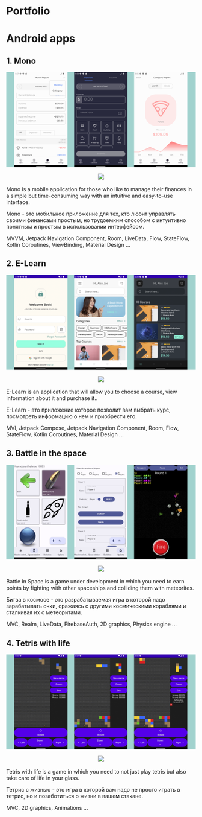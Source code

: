 # Portfolio

# Android apps

## 1. Mono

<p align="center">
 <img src="https://github.com/Fiz2004/Portfolio/blob/main/View/Mono.png" width="100%" height="48%" />
</p>
 
 <p align="center">
 <a href="https://github.com/Fiz2004/Mono">
   <img  src="https://img.shields.io/badge/GitHub-35006a?style=for-the-badge&logo=github&logoColor=white">
 </a>
</p>

Mono is a mobile application for those who like to manage their finances in a simple but time-consuming way with an intuitive and easy-to-use interface.

Mono - это мобильное приложение для тех, кто любит управлять своими финансами простым, но трудоемким способом с интуитивно понятным и простым в использовании интерфейсом.

MVVM, Jetpack Navigation Component, Room, LiveData, Flow, StateFlow, Kotlin Coroutines, ViewBinding, Material Design ...

## 2. E-Learn

<p align="center">
 <img src="https://github.com/Fiz2004/Portfolio/blob/main/View/E-Learn.png" width="100%" height="48%" />
</p>
 
 <p align="center">
 <a href="https://github.com/Fiz2004/E-Learn">
   <img  src="https://img.shields.io/badge/GitHub-35006a?style=for-the-badge&logo=github&logoColor=white">
 </a>
</p>

E-Learn is an application that will allow you to choose a course, view information about it and purchase it..

E-Learn - это приложение которое позволит вам выбрать курс, посмотреть информацию о нем и приобрести его.

MVI, Jetpack Compose, Jetpack Navigation Component, Room, Flow, StateFlow, Kotlin Coroutines, Material Design ...


## 3. Battle in the space

<p align="center">
 <img src="https://github.com/Fiz2004/Portfolio/blob/main/View/Battle_in_the_space.jpg" width="100%" height="48%" />
</p>
 
 <p align="center">
 <a href="https://github.com/Fiz2004/Battle_in_the_space">
   <img  src="https://img.shields.io/badge/GitHub-35006a?style=for-the-badge&logo=github&logoColor=white">
 </a>
</p>

Battle in Space is a game under development in which you need to earn points by fighting with other spaceships and colliding them with meteorites.

Битва в космосе - это разрабатываемая игра в которой надо зарабатывать очки, сражаясь с другими космическими кораблями и сталкивая их с метеоритами.

MVC, Realm, LiveData, FirebaseAuth, 2D graphics, Physics engine ...

## 4. Tetris with life

<p align="center">
 <img src="https://github.com/Fiz2004/Portfolio/blob/main/View/Tetris_with_life.jpg" width="100%" height="48%" />
</p>
 
 <p align="center">
 <a href="https://github.com/Fiz2004/TetrisWithLife">
   <img  src="https://img.shields.io/badge/GitHub-35006a?style=for-the-badge&logo=github&logoColor=white">
 </a>
</p>

Tetris with life is a game in which you need to not just play tetris but also take care of life in your glass.

Тетрис с жизнью - это игра в которой вам надо не просто играть в тетрис, но и позаботиться о жизни в вашем стакане.

MVC, 2D graphics, Animations ...
